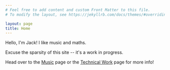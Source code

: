 ```yaml
---
# Feel free to add content and custom Front Matter to this file.
# To modify the layout, see https://jekyllrb.com/docs/themes/#overriding-theme-defaults

layout: page
title: Home
---
```


Hello, I'm Jack! I like music and maths. 

Excuse the sparsity of this site -- it's a work in progress.

Head over to the [Music](music.md) page or the [Technical Work](tech.md) page for more info!
